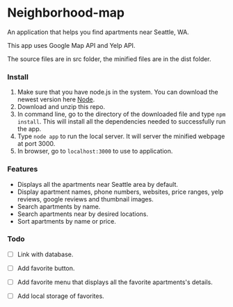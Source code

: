 # Neighborhood-map

An application that helps you find apartments near Seattle, WA.

This app uses Google Map API and Yelp API.

The source files are in src folder, the minified files are in the dist folder.

### Install
1. Make sure that you have node.js in the system. You can download the newest version here [Node](https://nodejs.org/en/).
2. Download and unzip this repo.
3. In command line, go to the directory of the downloaded file and type `npm install`. This will install all the dependencies needed to successfully run the app.
4. Type `node app` to run the local server. It will server the minified webpage at port 3000.
5. In browser, go to `localhost:3000` to use to application.

### Features
* Displays all the apartments near Seattle area by default.
* Display apartment names, phone numbers, websites, price ranges, yelp reviews, google reviews and thumbnail images.
* Search apartments by name.
* Search apartments near by desired locations.
* Sort apartments by name or price.

### Todo
- [ ] Link with database.
- [ ] Add favorite button.
- [ ] Add favorite menu that displays all the favorite apartments's details.
- [ ] Add local storage of favorites.


